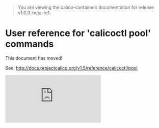 > You are viewing the calico-containers documentation for release v1.0.0-beta-rc1.

# User reference for 'calicoctl pool' commands

This document has moved!

See: http://docs.projectcalico.org/v1.5/reference/calicoctl/pool

[![Analytics](https://calico-ga-beacon.appspot.com/UA-52125893-3/calico-containers/docs/calicoctl/pool.md?pixel)](https://github.com/igrigorik/ga-beacon)
